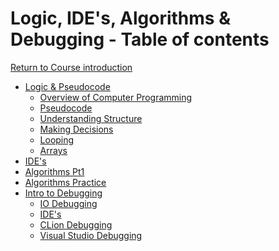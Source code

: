 # Logic, IDE's, Algorithms & Debugging - Table of contents

<a href="https://github.com/CyberTrainingUSAF/01-Course-Introduction-and-setup/blob/master/README.md" rel="Return to Course Introduction"> Return to Course introduction </a>

* [Logic & Pseudocode]()
  * [Overview of Computer Programming](01_pseudocode/01_Overview.md1)
  * [Pseudocode](01_pseudocode/02_pseudocode.md1)
  * [Understanding Structure](01_pseudocode/03_Structure.md1)
  * [Making Decisions](01_pseudocode/04_Decisions.md1)
  * [Looping](01_pseudocode/05_Looping.md1)
  * [Arrays](01_pseudocode/06_Arrays.md1)
* [IDE's](01_IDEs/01_IDEs.md)
* [Algorithms Pt1](02_Agorithms_pt1/01_Algorithms.md)
* [Algorithms Practice](02_Agorithms_pt1/02_Algorithms_Practice.md)
* [Intro to Debugging](03_Debugging/01_Intro_to_Debugging.md)
  * [IO Debugging](03_Debugging/02_IO_Debugging.md)
  * [IDE's](03_Debugging/04.0_IDEs.md)
  * [CLion Debugging](03_Debugging/04.1_CLion_Debugging.md)
  * [Visual Studio Debugging](03_Debugging/04.2_VS_Debugging.md)
